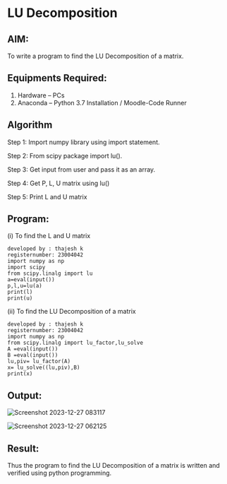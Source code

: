 # LU Decomposition 

## AIM:
To write a program to find the LU Decomposition of a matrix.

## Equipments Required:
1. Hardware – PCs
2. Anaconda – Python 3.7 Installation / Moodle-Code Runner

## Algorithm
Step 1: Import numpy library using import statement.

Step 2: From scipy package import lu().

Step 3: Get input from user and pass it as an array.

Step 4: Get P, L, U matrix using lu()

Step 5: Print L and U matrix

## Program:
(i) To find the L and U matrix
~~~
developed by : thajesh k
registernumber: 23004042
import numpy as np
import scipy
from scipy.linalg import lu
a=eval(input())
p,l,u=lu(a)
print(l)
print(u)
~~~
(ii) To find the LU Decomposition of a matrix
~~~
developed by : thajesh k
registernumber: 23004042
import numpy as np
from scipy.linalg import lu_factor,lu_solve
A =eval(input())
B =eval(input())
lu,piv= lu_factor(A)
x= lu_solve((lu,piv),B)
print(x)
~~~


## Output:
![Screenshot 2023-12-27 083117](https://github.com/Thajesh2/LU-Decomposition/assets/139841959/758c8e60-8fbc-4c87-9241-134a68e41866)

![Screenshot 2023-12-27 062125](https://github.com/Thajesh2/LU-Decomposition/assets/139841959/0d23933e-ccec-471d-bc0a-e8f2e3123dad)


## Result:
Thus the program to find the LU Decomposition of a matrix is written and verified using python programming.

